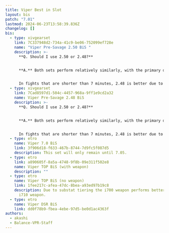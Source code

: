 ```yaml
---
title: Viper Best in Slot
layout: bis
patch: "7.01"
lastmod: 2024-06-23T13:58:39.836Z
changelog: []
bis:
  - type: xivgearset
    link: 7C337948d2-734a-41c9-be06-752099ef728e
    name: "Viper Pre-Savage 2.50 BiS "
    description: >-
      **Q. Should I use 2.50 or 2.48?**


      **A.** Both sets perform relatively similarly, with the primary determining factor being what GCD you end on. Due to this it is perfectly fine to choose between 2.50 or 2.48 depending on your preference.


      In fights that are shorter than 7 minutes, 2.48 is better due to being able to get an extra Reawaken before the 6 minute window.
  - type: xivgearset
    link: 7Cad8597d1-504c-4457-968a-9ff1e9cd2a32
    name: Viper Pre-Savage 2.48 BiS
    description: >-
      **Q. Should I use 2.50 or 2.48?**


      **A.** Both sets perform relatively similarly, with the primary determining factor being what GCD you end on. Due to this it is perfectly fine to choose between 2.50 or 2.48 depending on your preference.


      In fights that are shorter than 7 minutes, 2.48 is better due to being able to get an extra Reawaken before the 6 minute window.
  - type: etro
    name: Viper 7.0 BiS
    link: 3f906d18-f633-467b-8744-7d9fc5f087d5
    description: This set will only remain until 7.05.
  - type: etro
    link: a890605f-8a5a-4748-9f8b-09e311f502e8
    name: Viper TOP BiS (with weapon)
    description: ""
  - type: etro
    name: Viper TOP BiS (no weapon)
    link: 1fee217c-afea-47dc-8bea-a93ed97b19c8
    description: Due to substat tiering the i700 weapon performs better than the
      i710 weapon.
  - type: etro
    name: Viper DSR BiS
    link: dd0f78b9-fbea-4ebe-97d5-be0d1ac4363f
authors:
  - akashi
  - Balance-VPR-Staff
---
```

